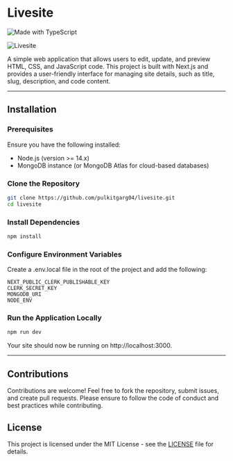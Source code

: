 # Livesite
![Made with TypeScript](https://img.shields.io/badge/Made%20with-TypeScript-007acc.svg)

![Livesite](https://socialify.git.ci/pulkitgarg04/livesite/image?font=Raleway&language=1&name=1&owner=1&stargazers=1&theme=Auto)

A simple web application that allows users to edit, update, and preview HTML, CSS, and JavaScript code. This project is built with Next.js and provides a user-friendly interface for managing site details, such as title, slug, description, and code content.

---

## Installation

### Prerequisites

Ensure you have the following installed:

- Node.js (version >= 14.x)
- MongoDB instance (or MongoDB Atlas for cloud-based databases)

### Clone the Repository

```bash
git clone https://github.com/pulkitgarg04/livesite.git
cd livesite
```

### Install Dependencies
```bash
npm install
```

### Configure Environment Variables
Create a .env.local file in the root of the project and add the following:
```
NEXT_PUBLIC_CLERK_PUBLISHABLE_KEY
CLERK_SECRET_KEY
MONGODB_URI
NODE_ENV
```

### Run the Application Locally
```bash
npm run dev
```

Your site should now be running on http://localhost:3000.

--- 
## Contributions
Contributions are welcome! Feel free to fork the repository, submit issues, and create pull requests. Please ensure to follow the code of conduct and best practices while contributing.

## License
This project is licensed under the MIT License - see the [LICENSE](LICENSE) file for details.
